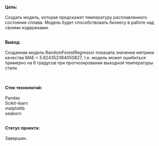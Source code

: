 
<b>Цель:</b>
<br>
<br>Создать модель, которая предскажет температуру расплавленного состояния сплава. Модель будет способствовать бизнесу в работе над своими издержками.
<br>

<br>
<b>Вывод:</b>
<br>
<br>Созданная модель RandomForestRegressor показала значение метрики качества MAE = 5.824352384050827, т.е. модель может ошибиться примерно на 6 градусов при прогнозировании выходной температуры стали.

<br><br>
<b>Стек технологий:</b>
<br>
<br>Pandas
<br>Scikit-learn
<br>matplotlib
<br>seaborn

<br>
<b>Статус проекта:</b>
<br>
<br>Завершен.
